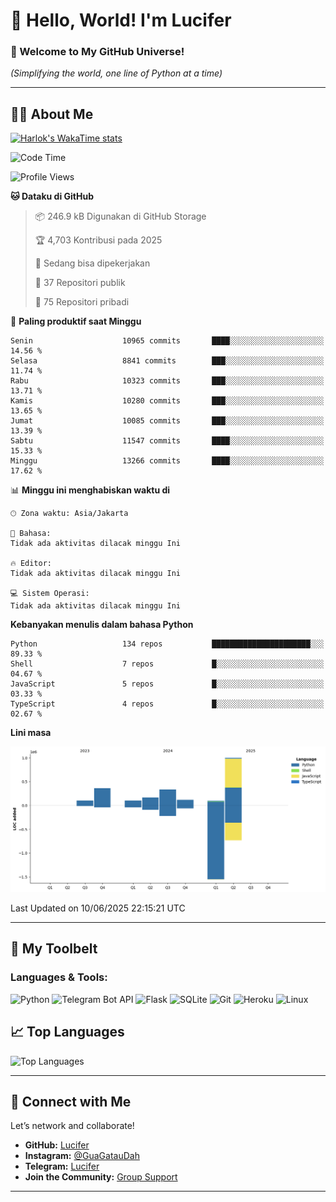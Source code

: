 # 👋 Hello, World! I'm Lucifer 

### 🚀 Welcome to My GitHub Universe!  
*(Simplifying the world, one line of Python at a time)*  

---

## 🧑‍💻 About Me


[![Harlok's WakaTime stats](https://github-readme-stats.vercel.app/api/wakatime?username=LuciferReborns)](https://github.com/jonesroot/github-readme-stats)


<!--START_SECTION:waka-->
![Code Time](http://img.shields.io/badge/Code%20Time-205%20hrs%2035%20mins-blue)

![Profile Views](http://img.shields.io/badge/Profil%20dilihat-1-blue)

**🐱 Dataku di GitHub** 

> 📦 246.9 kB Digunakan di GitHub Storage 
 > 
> 🏆 4,703 Kontribusi pada 2025
 > 
> 💼 Sedang bisa dipekerjakan
 > 
> 📜 37 Repositori publik 
 > 
> 🔑 75 Repositori pribadi 
 > 
📅 **Paling produktif saat Minggu** 

```text
Senin                    10965 commits       ████░░░░░░░░░░░░░░░░░░░░░   14.56 % 
Selasa                   8841 commits        ███░░░░░░░░░░░░░░░░░░░░░░   11.74 % 
Rabu                     10323 commits       ███░░░░░░░░░░░░░░░░░░░░░░   13.71 % 
Kamis                    10280 commits       ███░░░░░░░░░░░░░░░░░░░░░░   13.65 % 
Jumat                    10085 commits       ███░░░░░░░░░░░░░░░░░░░░░░   13.39 % 
Sabtu                    11547 commits       ████░░░░░░░░░░░░░░░░░░░░░   15.33 % 
Minggu                   13266 commits       ████░░░░░░░░░░░░░░░░░░░░░   17.62 % 
```


📊 **Minggu ini menghabiskan waktu di** 

```text
🕑︎ Zona waktu: Asia/Jakarta

💬 Bahasa: 
Tidak ada aktivitas dilacak minggu Ini

🔥 Editor: 
Tidak ada aktivitas dilacak minggu Ini

💻 Sistem Operasi: 
Tidak ada aktivitas dilacak minggu Ini
```

**Kebanyakan menulis dalam bahasa Python** 

```text
Python                   134 repos           ██████████████████████░░░   89.33 % 
Shell                    7 repos             █░░░░░░░░░░░░░░░░░░░░░░░░   04.67 % 
JavaScript               5 repos             █░░░░░░░░░░░░░░░░░░░░░░░░   03.33 % 
TypeScript               4 repos             █░░░░░░░░░░░░░░░░░░░░░░░░   02.67 % 
```



**Lini masa**

![Lines of Code chart](https://raw.githubusercontent.com/jonesroot/jonesroot/main/assets/bar_graph.png)


 Last Updated on 10/06/2025 22:15:21 UTC
<!--END_SECTION:waka-->

---


## 🧰 My Toolbelt  

### Languages & Tools:  
![Python](https://img.shields.io/badge/-Python-3776AB?style=flat-square&logo=python&logoColor=white) ![Telegram Bot API](https://img.shields.io/badge/-Telegram%20Bot%20API-2CA5E0?style=flat-square&logo=telegram&logoColor=white) ![Flask](https://img.shields.io/badge/-Flask-000000?style=flat-square&logo=flask&logoColor=white) ![SQLite](https://img.shields.io/badge/-SQLite-003B57?style=flat-square&logo=sqlite&logoColor=white) ![Git](https://img.shields.io/badge/-Git-F05032?style=flat-square&logo=git&logoColor=white) ![Heroku](https://img.shields.io/badge/-Heroku-430098?style=flat-square&logo=heroku&logoColor=white) ![Linux](https://img.shields.io/badge/-Linux-FCC624?style=flat-square&logo=linux&logoColor=black)  


## 📈 Top Languages

![Top Languages](https://github-readme-stats.vercel.app/api/top-langs/?username=jonesroot&layout=compact&theme=tokyonight)  

---


## 🔗 Connect with Me  

Let’s network and collaborate!  
- **GitHub:** [Lucifer](https://github.com/jonesroot/jonesroot/blob/main/README.md)  
- **Instagram:** [@GuaGatauDah](https://instagram.com/guagataudah)  
- **Telegram:** [Lucifer](https://t.me/LuciferReborns)  
- **Join the Community:** [Group Support](https://t.me/GokilSupport)

---
